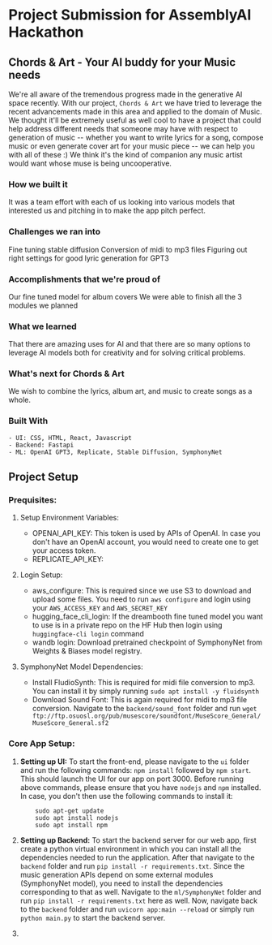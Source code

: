 # Project Submission for AssemblyAI Hackathon 

## Chords & Art - Your AI buddy for your Music needs

We're all aware of the tremendous progress made in the generative AI space recently. With our project, `Chords & Art` we have tried to leverage the recent advancements made in this area and applied to the domain of Music.
We thought it'll be extremely useful as well cool to have a project that could help address different needs that someone may have with respect to generation of music -- whether you want to write lyrics for a song, compose music or even generate cover art for your music piece -- we can help you with all of these :)
We think it's the kind of companion any music artist would want whose muse is being uncooperative.

### How we built it
It was a team effort with each of us looking into various models that interested us and pitching in to make the app pitch perfect.


### Challenges we ran into
Fine tuning stable diffusion
Conversion of midi to mp3 files
Figuring out right settings for good lyric generation for GPT3

### Accomplishments that we're proud of
Our fine tuned model for album covers
We were able to finish all the 3 modules we planned


### What we learned
That there are amazing uses for AI and that there are so many options to leverage AI models both for creativity and for solving critical problems.

### What's next for Chords & Art
We wish to combine the lyrics, album art, and music to create songs as a whole.

### Built With
    - UI: CSS, HTML, React, Javascript
    - Backend: Fastapi
    - ML: OpenAI GPT3, Replicate, Stable Diffusion, SymphonyNet


## Project Setup

### Prequisites:

1. Setup Environment Variables:
    - OPENAI_API_KEY: This token is used by APIs of OpenAI. In case you don't have an OpenAI account, you would need to create one to get your access token.
    - REPLICATE_API_KEY: 

2. Login Setup:
    - aws_configure: This is required since we use S3 to download and upload some files. You need to run `aws configure` and login using your `AWS_ACCESS_KEY` and `AWS_SECRET_KEY`
    - hugging_face_cli_login: If the dreambooth fine tuned model you want to use is in a private repo on the HF Hub then login using `huggingface-cli login` command
    - wandb login: Download pretrained checkpoint of SymphonyNet from Weights & Biases model registry.

3. SymphonyNet Model Dependencies:
    - Install FludioSynth: This is required for midi file conversion to mp3. You can install it by simply running `sudo apt install -y fluidsynth`
    - Download Sound Font: This is again required for midi to mp3 file conversion. Navigate to the `backend/sound_font` folder and run `wget ftp://ftp.osuosl.org/pub/musescore/soundfont/MuseScore_General/MuseScore_General.sf2`

### Core App Setup:

1. **Setting up UI:** To start the front-end, please navigate to the `ui` folder and run the following commands:
    `npm install` followed by `npm start`. This should launch the UI for our app on port 3000.
    Before running above commands, please ensure that you have `nodejs` and `npm` installed. In case, you don't then use the following commands to install it:
    ```shell 
        sudo apt-get update
        sudo apt install nodejs
        sudo apt install npm
    ```

2. **Setting up Backend:** To start the backend server for our web app, first create a python virtual environment in which you can install all the dependencies needed to run the application.
After that navigate to the `backend` folder and run `pip install -r requirements.txt`.
Since the music generation APIs depend on some external modules (SymphonyNet model), you need to install the dependencies corresponding to that as well. Navigate to the `ml/SymphonyNet` folder and run `pip install -r requirements.txt` here as well.
Now, navigate back to the `backend` folder and run `uvicorn app:main --reload` or simply run `python main.py` to start
the backend server.

3. 
